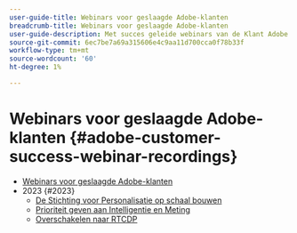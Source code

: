 ```yaml
---
user-guide-title: Webinars voor geslaagde Adobe-klanten
breadcrumb-title: Webinars voor geslaagde Adobe-klanten
user-guide-description: Met succes geleide webinars van de Klant Adobe die worden ontworpen om u in het optimaliseren van uw investering in Adobe Experience Cloud te laten. Vergroot waardevolle inzichten om de waarde te maximaliseren en de acceptatie van Adobe-oplossingen te verhogen.
source-git-commit: 6ec7be7a69a315606e4c9aa11d700cca0f78b33f
workflow-type: tm+mt
source-wordcount: '60'
ht-degree: 1%

---
```



# Webinars voor geslaagde Adobe-klanten {#adobe-customer-success-webinar-recordings}

+ [Webinars voor geslaagde Adobe-klanten](overview.md)
+ 2023 {#2023}
   + [De Stichting voor Personalisatie op schaal bouwen](2023/personalization-at-scale.md)
   + [Prioriteit geven aan Intelligentie en Meting](2023/intelligence-and-measurement.md)
   + [Overschakelen naar RTCDP](2023/aam-to-rtcdp.md)